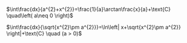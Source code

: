 $\int\frac{dx}{a^{2}+x^{2}}=\frac{1}{a}\arctan\frac{x}{a}+\text{C} \quad\left( a\neq 0 \right)$

$\int\frac{dx}{\sqrt{x^{2}\pm a^{2}}}=\ln\left| x+\sqrt{x^{2}\pm a^{2}} \right|+\text{C} \quad (a > 0)$